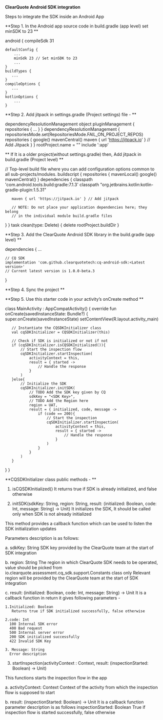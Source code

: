 **ClearQuote Android SDK integration**
 
Steps to integrate the SDK inside an Android App 


**Step 1. In the Android app source code in build.gradle (app level) set minSDK to 23
**

android {
    compileSdk 31

    defaultConfig {
        ...
        minSdk 23 // Set minSDK to 23 
        ...
    }
    buildTypes {
       ...
    }
    compileOptions {
       ...
    }
    kotlinOptions {
        ...
    }


**Step 2. Add jitpack in settings.gradle (Project settings) file - 
**

dependencyResolutionManagement object
pluginManagement {
    repositories {
        ...
    }
}
dependencyResolutionManagement {
    repositoriesMode.set(RepositoriesMode.FAIL_ON_PROJECT_REPOS)
    repositories {
        google()
        mavenCentral()
        maven { url 'https://jitpack.io' } // Add Jitpack
    }
}
rootProject.name = "<your app project name>"
include ':app'


 
**        If It is a older project(without settings.gradle) then, Add jitpack in build.gradle (Project level)
**
        
 // Top-level build file where you can add configuration options common to all sub-projects/modules.
buildscript {
   repositories {
       mavenLocal()
       google()
       mavenCentral()
   }
   dependencies {
       classpath 'com.android.tools.build:gradle:7.1.3'
       classpath "org.jetbrains.kotlin:kotlin-gradle-plugin:1.5.31"

       maven { url 'https://jitpack.io' } // Add jitpack

       // NOTE: Do not place your application dependencies here; they belong
       // in the individual module build.gradle files
   }
}
task clean(type: Delete) {
   delete rootProject.buildDir
}
  
 
   

**Step 3. Add the ClearQuote Android SDK library in the build.gradle (app level)
**  
  
dependencies {
    ...

    // CQ SDK
    implementation 'com.github.clearquotetech:cq-android-sdk:<Latest version>' 
    // Current latest version is 1.0.0-beta.3
}
 
**Step 4. Sync the project
**  
  
**Step 5. Use this starter code in your activity’s onCreate method
**
  
class MainActivity : AppCompatActivity() {
   override fun onCreate(savedInstanceState: Bundle?) {
       super.onCreate(savedInstanceState)
       setContentView(R.layout.activity_main)

       // Instantiate the CQSDKInitializer class
       val cqSDKInitializer = CQSDKInitializer(this)

       // Check if SDK is initialized or not if not
       if (cqSDKInitializer.isCQSDKInitialized()){
           // Start the inspection flow
           cqSDKInitializer.startInspection(
               activityContext = this,
               result = { started ->
                   // Handle the response
               }
           )
       }else{
           // Initialize the SDK
           cqSDKInitializer.initSDK(
               // TODO Add the SDK key given by CQ
               sdkKey = "<SDK Key>",
               // TODO Add the Region here
               region = UAT,
               result = { initialized, code, message ->
                   if (code == 200){
                       // Start the inspection
                       cqSDKInitializer.startInspection(
                           activityContext = this,
                           result = { started ->
                               // Handle the response
                           }
                       )
                   }
               }
           )
       }
   }
}

  
  

**CQSDKInitializer class public methods - 
**
  
1. isCQSDKInitialized()
It returns true if SDK is already initialized, and false otherwise


2. initSDK(sdkKey: String, region: String, result: (initialized: Boolean, code: Int, message: String) -> Unit)
It initializes the SDK, It should be called only when SDK is not already initialized

This method provides a callback function which can be used to listen the SDK initialization updates
	
  Parameters description is as follows:
  
  a. sdkKey: String
  SDK key provided by the ClearQuote team at the start of SDK integration

  b. region: String
  The region in which ClearQuote SDK needs to be operated, value should be picked from io.clearquote.assessment.cq_sdk.support.Constants class only
  Relevant region will be provided by the ClearQuote team at the start of SDK integration

  c. result: (initialized: Boolean, code: Int, message: String) -> Unit
  It is a callback function in return it gives following parameters - 
  
    1.Initialized: Boolean
       Returns true if SDK initialized successfully, false otherwise

    2.code: Int
      100 Internal SDK error
      400 Bad request
      500 Internal server error
      200 SDK initialized successfully
      422 Invalid SDK Key

    3. Message: String
      Error description


3. startInspection(activityContext : Context, result: (inspectionStarted: Boolean) -> Unit)

  This functions starts the inspection flow in the app
  
  a. activityContext:  Context
      Context of the activity from which the inspection flow is supposed to start

  b. result: (inspectionStarted: Boolean) -> Unit
    It is a callback function parameter description is as follows
        inspectionStarted: Boolean
    True if inspection flow is started successfully, false otherwise
  
  
  


  





